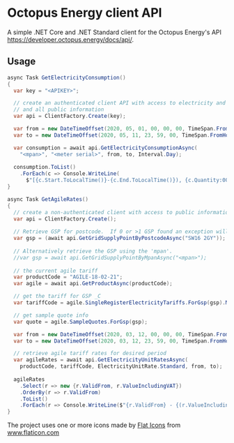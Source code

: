 # Octopus Energy client API

A simple .NET Core and .NET Standard client for the Octopus Energy's API https://developer.octopus.energy/docs/api/.

## Usage
``` C#
async Task GetElectricityConsumption()
{
  var key = "<APIKEY>";

  // create an authenticated client API with access to electricity and gas consumption
  // and all public information
  var api = ClientFactory.Create(key);

  var from = new DateTimeOffset(2020, 05, 01, 00, 00, 00, TimeSpan.FromHours(1));
  var to = new DateTimeOffset(2020, 05, 11, 23, 59, 00, TimeSpan.FromHours(1));

  var consumption = await api.GetElectricityConsumptionAsync(
    "<mpan>", "<meter serial>", from, to, Interval.Day);
    
  consumption.ToList()
    .ForEach(c => Console.WriteLine(
      $"[{c.Start.ToLocalTime()}-{c.End.ToLocalTime()}), {c.Quantity:00.00}"));
}

async Task GetAgileRates()
{
  // create a non-authenticated client with access to public information only
  var api = ClientFactory.Create();
	
  // Retrieve GSP for postcode.  If 0 or >1 GSP found an exception will be thrown.
  var gsp = (await api.GetGridSupplyPointByPostcodeAsync("SW16 2GY"));
	
  // Alternatively retrieve the GSP using the 'mpan'.
  //var gsp = await api.GetGridSupplyPointByMpanAsync("<mpan>");
	
  // the current agile tariff
  var productCode = "AGILE-18-02-21";
  var agile = await api.GetProductAsync(productCode);

  // get the tariff for GSP _C
  var tariffCode = agile.SingleRegisterElectricityTariffs.ForGsp(gsp).Monthly.Code;

  // get sample quote info
  var quote = agile.SampleQuotes.ForGsp(gsp);

  var from = new DateTimeOffset(2020, 03, 12, 00, 00, 00, TimeSpan.FromHours(0));
  var to = new DateTimeOffset(2020, 03, 12, 23, 59, 00, TimeSpan.FromHours(0));

  // retrieve agile tariff rates for desired period
  var agileRates = await api.GetElectricityUnitRatesAsync(
    productCode, tariffCode, ElectricityUnitRate.Standard, from, to);
	
  agileRates
    .Select(r => new {r.ValidFrom, r.ValueIncludingVAT})
    .OrderBy(r => r.ValidFrom)
    .ToList()
    .ForEach(r => Console.WriteLine($"{r.ValidFrom} - {(r.ValueIncludingVAT/100):C4}"));
}

```

The project uses one or more icons made by <a href="https://www.flaticon.com/authors/flat-icons" title="Flat Icons">Flat Icons</a> from <a href="https://www.flaticon.com/" title="Flaticon"> www.flaticon.com</a>

